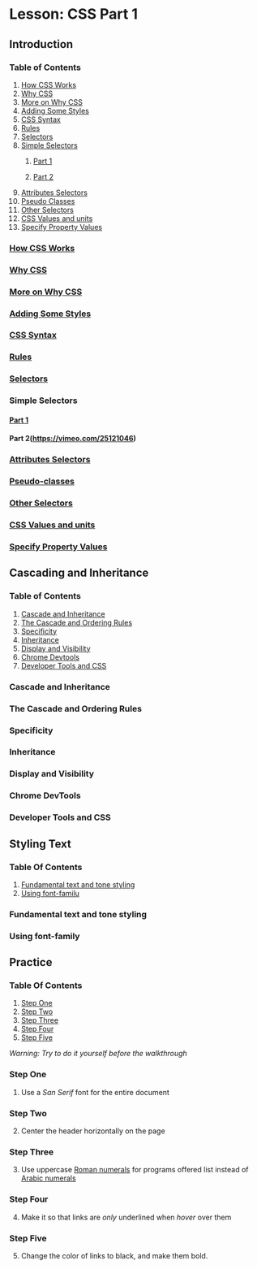 # Lesson: CSS Part 1
 
## Introduction

### Table of Contents

1. [How CSS Works](#How-CSS-Works)
2. [Why CSS](#Why-CSS)
3. [More on Why CSS](#More-on-Why-CSS)
4. [Adding Some Styles](#Adding-Some-Styles)
5. [CSS Syntax](#CSS-Syntax)
6. [Rules](#Rules)
7. [Selectors](#Selectors)
8. [Simple Selectors](#Simple-Selectors)
    1. [Part 1](Part-1)

    2. [Part 2](Part-2)
9. [Attributes Selectors](#Attributes-Selectors)
10. [Pseudo Classes](#Pseudo-classes)
11. [Other Selectors](#Other-Selectors)
12. [CSS Values and units](#CSS-Values-and-units)
13. [Specify Property Values](#Specify-Property-Values)

### [How CSS Works](https://developer.mozilla.org/en-US/docs/Learn/CSS/First_steps/How_CSS_works)


### [Why CSS](https://www.youtube.com/watch?v=r1xBCi5SOjw)

### [More on Why CSS](https://www.youtube.com/watch?v=s7ONvIgOWdM)

### [Adding Some Styles](https://www.youtube.com/watch?v=uDyd_3xx0Lk)

### [CSS Syntax](https://developer.mozilla.org/en-US/docs/Learn/CSS/First_steps/How_CSS_is_structured)

### [Rules](https://www.youtube.com/watch?v=jVgCN8DoAVY)

### [Selectors](https://developer.mozilla.org/en-US/docs/Learn/CSS/Building_blocks/Selectors)

### Simple Selectors

#### [Part 1](https://developer.mozilla.org/en-US/docs/Learn/CSS/Building_blocks/Selectors/Type_Class_and_ID_Selectors)

#### Part 2(https://vimeo.com/25121046)

### [Attributes Selectors](https://developer.mozilla.org/en-US/docs/Learn/CSS/Building_blocks/Selectors/Attribute_selectors)

### [Pseudo-classes](https://developer.mozilla.org/en-US/docs/Learn/CSS/Building_blocks/Selectors/Pseudo-classes_and_pseudo-elements)

### [Other Selectors](https://www.youtube.com/watch?v=oh2JLo2yxCM)

### [CSS Values and units](https://developer.mozilla.org/en-US/docs/Learn/CSS/Building_blocks/Values_and_units)

### [Specify Property Values](https://www.youtube.com/watch?v=qrduUUdxBSY)

## Cascading and Inheritance 

### Table of Contents

1. [Cascade and Inheritance](Cascade-and-Inheritance)
2. [The Cascade and Ordering Rules](The-Cascade-and-Ordering-Rules) 
3. [Specificity](Specificity) 
4. [Inheritance](Inheritance)
5. [Display and Visibility](Display-and-Visibility)
6. [Chrome Devtools](Chrome-DevTools)
7. [Developer Tools and CSS](Developer-Tools-and-CSS)

### Cascade and Inheritance 

### The Cascade and Ordering Rules

### Specificity

### Inheritance

### Display and Visibility

### Chrome DevTools

### Developer Tools and CSS

## Styling Text

### Table Of Contents
1. [Fundamental text and tone styling](Fundamental-text-and-tone-styling)
1. [Using font-familu](Using-font-family)

### Fundamental text and tone styling

### Using font-family

## Practice

### Table Of Contents

1. [Step One](Step-One)
2. [Step Two](Step-Two)
3. [Step Three](Step-Three)
4. [Step Four](Step-Four)
4. [Step Five](Step-Five)

*Warning: Try to do it yourself before the walkthrough*

### Step One
1. Use a *San Serif* font for the entire document

### Step Two
2. Center the header horizontally on the page

### Step Three
3. Use uppercase [Roman numerals](https://en.wikipedia.org/wiki/Roman_numerals) for programs offered list instead of [Arabic numerals](https://en.wikipedia.org/wiki/Arabic_numerals)

### Step Four
4. Make it so that links are *only* underlined when *hover* over them

### Step Five
5. Change the color of links to black, and make them bold.




